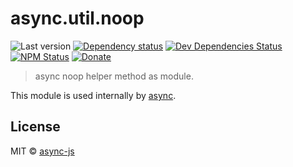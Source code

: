 # async.util.noop

![Last version](https://img.shields.io/github/tag/async-js/async.util.noop.svg?style=flat-square)
[![Dependency status](http://img.shields.io/david/async-js/async.util.noop.svg?style=flat-square)](https://david-dm.org/async-js/async.util.noop)
[![Dev Dependencies Status](http://img.shields.io/david/dev/async-js/async.util.noop.svg?style=flat-square)](https://david-dm.org/async-js/async.util.noop#info=devDependencies)
[![NPM Status](http://img.shields.io/npm/dm/async.util.noop.svg?style=flat-square)](https://www.npmjs.org/package/async.util.noop)
[![Donate](https://img.shields.io/badge/donate-paypal-blue.svg?style=flat-square)](https://paypal.me/kikobeats)

> async noop helper method as module.

This module is used internally by [async](https://github.com/async-js/async).

## License

MIT © [async-js](https://github.com/async-js)
